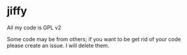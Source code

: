 # jiffy

All my code is GPL v2

Some code may be from others; if you want to be get rid of your code please create an issue. I will delete them.
